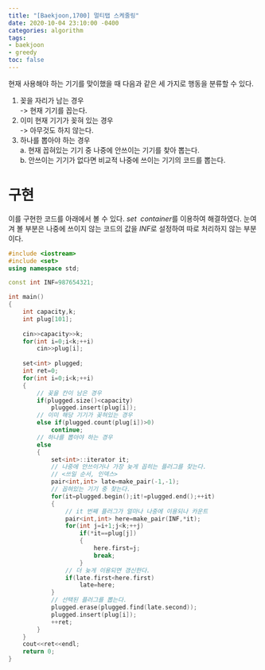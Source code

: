 ```yaml
---
title: "[Baekjoon,1700] 멀티탭 스케줄링"
date: 2020-10-04 23:10:00 -0400
categories: algorithm 
tags:
- baekjoon 
- greedy 
toc: false
---
```


현재 사용해야 하는 기기를 맞이했을 때 다음과 같은 세 가지로 행동을 분류할 수 있다. 
1. 꽂을 자리가 남는 경우  
  -> 현재 기기를 꼽는다.
2. 이미 현재 기기가 꽂혀 있는 경우  
  -> 아무것도 하지 않는다.
3. 하나를 뽑아야 하는 경우   
  a. 현재 꼽혀있는 기기 중 나중에 안쓰이는 기기를 찾아 뽑는다.   
  b. 안쓰이는 기기가 없다면 비교적 나중에 쓰이는 기기의 코드를 뽑는다.  

# 구현 
이를 구현한 코드를 아래에서 볼 수 있다. $set \ \ container$를 이용하여 해결하였다. 
눈여겨 볼 부분은 나중에 쓰이지 않는 코드의 값을 $INF$로 설정하여 따로 처리하지 않는 부분이다.  
```cpp
#include <iostream>
#include <set>
using namespace std;

const int INF=987654321;

int main()
{
    int capacity,k;
    int plug[101];
    
    cin>>capacity>>k;
    for(int i=0;i<k;++i)
        cin>>plug[i];
    
    set<int> plugged;
    int ret=0;
    for(int i=0;i<k;++i)
    {
        // 꽂을 칸이 남은 경우 
        if(plugged.size()<capacity)
            plugged.insert(plug[i]);
        // 이미 해당 기기가 꽂혀있는 경우 
        else if(plugged.count(plug[i])>0)
            continue;
        // 하나를 뽑아야 하는 경우 
        else
        {
            set<int>::iterator it;
            // 나중에 안쓰이거나 가장 늦게 꼽히는 플러그를 찾는다. 
            // <쓰일 순서, 인덱스>
            pair<int,int> late=make_pair(-1,-1);
            // 꼽혀있는 기기 중 찾는다.
            for(it=plugged.begin();it!=plugged.end();++it)
            {
                // it 번째 플러그가 얼마나 나중에 이용되나 카운트 
                pair<int,int> here=make_pair(INF,*it);
                for(int j=i+1;j<k;++j)
                    if(*it==plug[j])
                    {
                        here.first=j;
                        break;
                    }
                // 더 늦게 이용되면 갱신한다.
                if(late.first<here.first)
                    late=here;
            }
            // 선택된 플러그를 뽑는다. 
            plugged.erase(plugged.find(late.second));
            plugged.insert(plug[i]);
            ++ret;
        }
    }
    cout<<ret<<endl;
    return 0;
}

```
